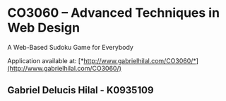# CO3060 – Advanced Techniques in Web Design
A Web-Based Sudoku Game for Everybody

Application available at: [*http://www.gabrielhilal.com/CO3060/*](http://www.gabrielhilal.com/CO3060/)

## Gabriel Delucis Hilal - K0935109

